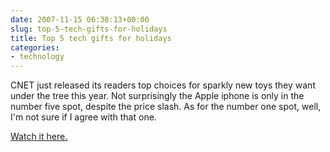 ```yaml
---
date: 2007-11-15 06:38:13+00:00
slug: top-5-tech-gifts-for-holidays
title: Top 5 tech gifts for holidays
categories:
- technology
---
```


CNET just released its readers top choices for sparkly new toys they want under the tree this year. Not surprisingly the Apple iphone is only in the number five spot, despite the price slash. As for the number one spot, well, I'm not sure if I agree with that one.

[Watch it here.](http://www.cnettv.com/9742-1_53-31396.html)
